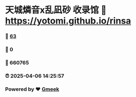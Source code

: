 # 天城燐音x乱凪砂 收录馆 :link: https://yotomi.github.io/rinsa 
### :page_facing_up: [63](https://yotomi.github.io/rinsa/tag.html) 
### :speech_balloon: 0 
### :hibiscus: 660765 
### :alarm_clock: 2025-04-06 14:25:57 
### Powered by :heart: [Gmeek](https://github.com/Meekdai/Gmeek)
